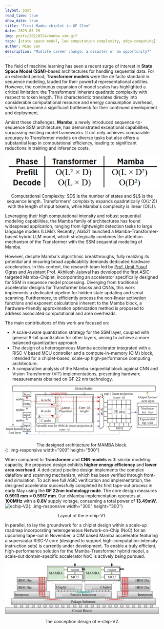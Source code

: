 ```yaml
---
layout: post
read_time: true
show_date: true
title: "First Mamba chiplet in GF 22nm"
date: 2025-05-29
img: posts/20210324/mamba_ssm.gif
tags: [state space model, low computation complexity, edge-computing]
author: Miao Sun
description: "Midlife career change: a disaster or an opportunity?"
---
```


The field of machine learning has seen a recent surge of interest in **State Space Model (SSM)**-based architectures for handling sequential data. For an extended period, **Transformer models** were the de facto standard in sequence modeling, lauded for their powerful representational abilities. However, the continuous expansion of model scales has highlighted a critical limitation: the Transformers' inherent quadratic complexity with respect to token length. This characteristic translates directly into considerable computational resource and energy consumption overhead, which has become a significant bottleneck for their continued development and deployment.

Amidst these challenges, **Mamba**, a newly introduced sequence-to-sequence SSM architecture, has demonstrated exceptional capabilities, surpassing existing model frameworks. It not only achieves comparable accuracy to Transformer models on diverse tasks but also offers a substantial leap in computational efficiency, leading to significant reductions in training and inference costs.

![complexity](.\assets\img\posts\20210324\complexity_table.png)
<center> Computational Complexity: $D$ is the number of states and $L$ is the sequence length. Transformers' complexity expands quadratically (O(L^2)) with the length of input tokens, while Mamba's complexity is linear (O(L)).</center>

Leveraging their high computational intensity and robust sequential modeling capabilities, the Mamba family of architectures has found widespread application, ranging from lightweight detection tasks to large language models (LLMs). Recently, Alab21 launched a Mamba-Transformer-based hybrid LLM model, which strategically combines the attention mechanism of the Transformer with the SSM sequential modeling of Mamba.

However, despite Mamba's algorithmic breakthroughs, fully realizing its potential and ensuring broad applicability demands dedicated hardware acceleration. In this context, the research team led by [Prof. Umit Yusuf Ogras](https://elab.ece.wisc.edu/staff/ogras-umit/) and [Assistant Prof. Akhilesh Jaiswal](https://directory.engr.wisc.edu/ece/Faculty/Jaiswal_Akhilesh/) has developed the first ASIC-targeted Mamba-Chiplet, incorporating an accelerator specifically designed for SSM in sequence model processing. Diverging from traditional accelerator designs for Transformer blocks and CNNs, this work implements a dedicated pipeline for hidden state updating and serial scanning. Furthermore, to efficiently process the non-linear activation functions and exponent calculations inherent to the Mamba block, a hardware-friendly approximation optimization method is proposed to address associated computational and area overheads.

The main contributions of this work are focused on:

- A scale-aware quantization strategy for the SSM layer, coupled with general 8-bit quantization for other layers, aiming to achieve a more balanced quantization approach.
- The design of a heterogeneous Mamba accelerator integrated with a RISC-V based MCU controller and a compute-in-memory (CIM) block, intended for a chiplet-based, scale-up high-performance computing architecture.
- A comparative analysis of the Mamba sequential block against CNN and Vision Transformer (ViT) implementations, presenting hardware measurements obtained on GF 22 nm technology.

![echip-V2](.\assets\img\posts\20210324\mamba_arch.svg)
<center>The designed architecture for MAMBA block.</center>{: .img-responsive width="900" height="500"}

When compared to **Transformer** and **CNN models** with similar modeling capacity, the proposed design exhibits **higher energy efficiency** and **lower area overhead**. A dedicated pipeline design implements the complex dataflow and scanning mechanism, which has been verified through front-end simulation. To achieve full ASIC verification and implementation, the designed accelerator successfully completed its first tape-out process in early May using the **GF 22nm technology node**. The core design measures **0.5913 mm × 0.5917 mm**. Our eMamba implementation operates at **100MHz** with a **0.8V** supply voltage, consuming a total power of **13.49mW**.
![echip-V2](.\assets\img\posts\20210324\layout.png){: .img-responsive width="300" height="300"}
<center>Layout of the e-chip-V1. </center>

In parallel, to lay the groundwork for a chiplet design within a scale-up roadmap incorporating heterogeneous Network-on-Chip (NoC) for an upcoming tape-out in November, a CIM based Mamba accelerator featuring a superscalar RISC-V core (designed to support high-computation-intensity instruction sets) is currently under development. To enable a truly efficient, high-performance solution for the Mamba-Transformer hybrid model, a scale-out domain-specific accelerator NoC is actively being pursued.

![echip-V2](.\assets\img\posts\20210324\echip_v2.svg)
<center>The conception design of e-chip-V2.</center>


